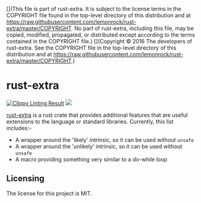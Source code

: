 [](This file is part of rust-extra. It is subject to the license terms in the COPYRIGHT file found in the top-level directory of this distribution and at https://raw.githubusercontent.com/lemonrock/rust-extra/master/COPYRIGHT. No part of rust-extra, including this file, may be copied, modified, propagated, or distributed except according to the terms contained in the COPYRIGHT file.)
[](Copyright © 2016 The developers of rust-extra. See the COPYRIGHT file in the top-level directory of this distribution and at https://raw.githubusercontent.com/lemonrock/rust-extra/master/COPYRIGHT.)

# rust-extra

[![Clippy Linting Result](https://clippy.bashy.io/github/lemonrock/rust-extra/master/badge.svg?style=plastic)](https://clippy.bashy.io/github/lemonrock/rust-extra/master/log) [![](https://img.shields.io/badge/Code%20Style-rustfmt-brightgreen.svg?style=plastic)](https://github.com/rust-lang-nursery/rustfmt#configuring-rustfmt)

[rust-extra] is a rust crate that provides additional features that are useful extensions to the language or standard libraries. Currently, this list includes:-

* A wrapper around the 'likely' intrinsic, so it can be used without `unsafe`
* A wrapper around the 'unlikely' intrinsic, so it can be used without `unsafe`
* A macro providing something very similar to a do-while loop


## Licensing

The license for this project is MIT.

[rust-extra]: https://github.com/lemonrock/rust-extra "rust-extra GitHub page"
